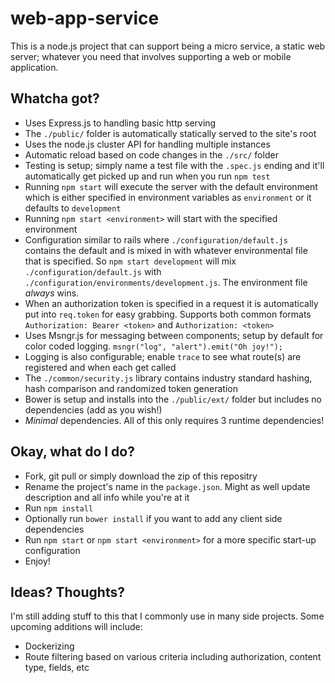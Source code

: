 # web-app-service
This is a node.js project that can support being a micro service, a static web server; whatever you need that involves supporting a web or mobile application.

## Whatcha got?
- Uses Express.js to handling basic http serving
- The `./public/` folder is automatically statically served to the site's root
- Uses the node.js cluster API for handling multiple instances
- Automatic reload based on code changes in the `./src/` folder
- Testing is setup; simply name a test file with the `.spec.js` ending and it'll automatically get picked up and run when you run `npm test`
- Running `npm start` will execute the server with the default environment which is either specified in environment variables as `environment` or it defaults to `development`
- Running `npm start <environment>` will start with the specified environment
- Configuration similar to rails where `./configuration/default.js` contains the default and is mixed in with whatever environmental file that is specified. So `npm start development` will mix `./configuration/default.js` with `./configuration/environments/development.js`. The environment file *always* wins.
- When an authorization token is specified in a request it is automatically put into `req.token` for easy grabbing. Supports both common formats `Authorization: Bearer <token>` and `Authorization: <token>`
- Uses Msngr.js for messaging between components; setup by default for color coded logging. `msngr("log", "alert").emit("Oh joy!");`
- Logging is also configurable; enable `trace` to see what route(s) are registered and when each get called
- The `./common/security.js` library contains industry standard hashing, hash comparison and randomized token generation
- Bower is setup and installs into the `./public/ext/` folder but includes no dependencies (add as you wish!)
- *Minimal* dependencies. All of this only requires 3 runtime dependencies!

## Okay, what do I do?
- Fork, git pull or simply download the zip of this repositry
- Rename the project's name in the `package.json`. Might as well update description and all info while you're at it
- Run `npm install`
- Optionally run `bower install` if you want to add any client side dependencies
- Run `npm start` or `npm start <environment>` for a more specific start-up configuration
- Enjoy!

## Ideas? Thoughts?
I'm still adding stuff to this that I commonly use in many side projects. Some upcoming additions will include:
- Dockerizing
- Route filtering based on various criteria including authorization, content type, fields, etc